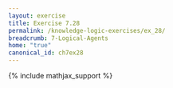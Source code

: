 ```yaml
---
layout: exercise
title: Exercise 7.28
permalink: /knowledge-logic-exercises/ex_28/
breadcrumb: 7-Logical-Agents
home: "true"
canonical_id: ch7ex28
---
```


{% include mathjax_support %}


